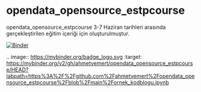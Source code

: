 # opendata_opensource_estpcourse
opendata_opensource_estpcourse 3-7 Haziran tarihleri arasında gerçekleştirilen eğitim içeriği için oluşturulmuştur.

[![Binder](https://mybinder.org/badge_logo.svg)](https://mybinder.org/v2/gh/ahmetvemert/opendata_opensource_estpcourse/HEAD?labpath=https%3A%2F%2Fgithub.com%2Fahmetvemert%2Fopendata_opensource_estpcourse%2Fblob%2Fmain%2Fornek_kodblogu.ipynb)

.. image:: https://mybinder.org/badge_logo.svg
 :target: https://mybinder.org/v2/gh/ahmetvemert/opendata_opensource_estpcourse/HEAD?labpath=https%3A%2F%2Fgithub.com%2Fahmetvemert%2Fopendata_opensource_estpcourse%2Fblob%2Fmain%2Fornek_kodblogu.ipynb
